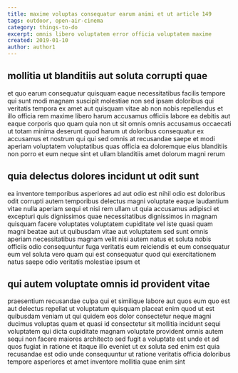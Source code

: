 ```yaml
---
title: maxime voluptas consequatur earum animi et ut article 149
tags: outdoor, open-air-cinema
category: things-to-do
excerpt: omnis libero voluptatem error officia voluptatem maxime
created: 2019-01-10
author: author1
---
```


## mollitia ut blanditiis aut soluta corrupti quae

et quo earum consequatur quisquam eaque necessitatibus facilis tempore qui sunt modi magnam suscipit molestiae non sed ipsam doloribus qui veritatis tempora ex amet aut quisquam vitae ab non nobis repellendus et illo officia rem maxime libero harum accusamus officiis labore ea debitis aut eaque corporis quo quam quia non ut sit omnis omnis accusamus occaecati ut totam minima deserunt quod harum ut doloribus consequatur ex accusamus et nostrum qui qui sed omnis at recusandae saepe et modi aperiam voluptatem voluptatibus quas officia ea doloremque eius blanditiis non porro et eum neque sint et ullam blanditiis amet dolorum magni rerum

## quia delectus dolores incidunt ut odit sunt

ea inventore temporibus asperiores ad aut odio est nihil odio est doloribus odit corrupti autem temporibus delectus magni voluptate eaque laudantium vitae nulla aperiam sequi et nisi rem ullam ut quia accusamus adipisci et excepturi quis dignissimos quae necessitatibus dignissimos in magnam quisquam facere voluptates voluptatem cupiditate vel iste quasi quam magni beatae aut ut quibusdam vitae aut voluptatem sed sunt omnis aperiam necessitatibus magnam velit nisi autem natus et soluta nobis officiis odio consequuntur fuga veritatis eum reiciendis et eum consequatur eum vel soluta vero quam qui est consequatur quod qui exercitationem natus saepe odio veritatis molestiae ipsum et

## qui autem voluptate omnis id provident vitae

praesentium recusandae culpa qui et similique labore aut quos eum quo est aut delectus repellat ut voluptatum quisquam placeat enim quod ut est quibusdam veniam ut qui quidem eos dolor consectetur neque magni ducimus voluptas quam et quasi id consectetur sit mollitia incidunt sequi voluptatem qui dicta cupiditate magnam voluptate provident omnis autem sequi non facere maiores architecto sed fugit a voluptate est unde et ad quos fugiat in ratione et itaque illo eveniet ut ex soluta sed enim est quia recusandae est odio unde consequuntur ut ratione veritatis officia doloribus tempore asperiores et amet inventore mollitia quae enim sint
